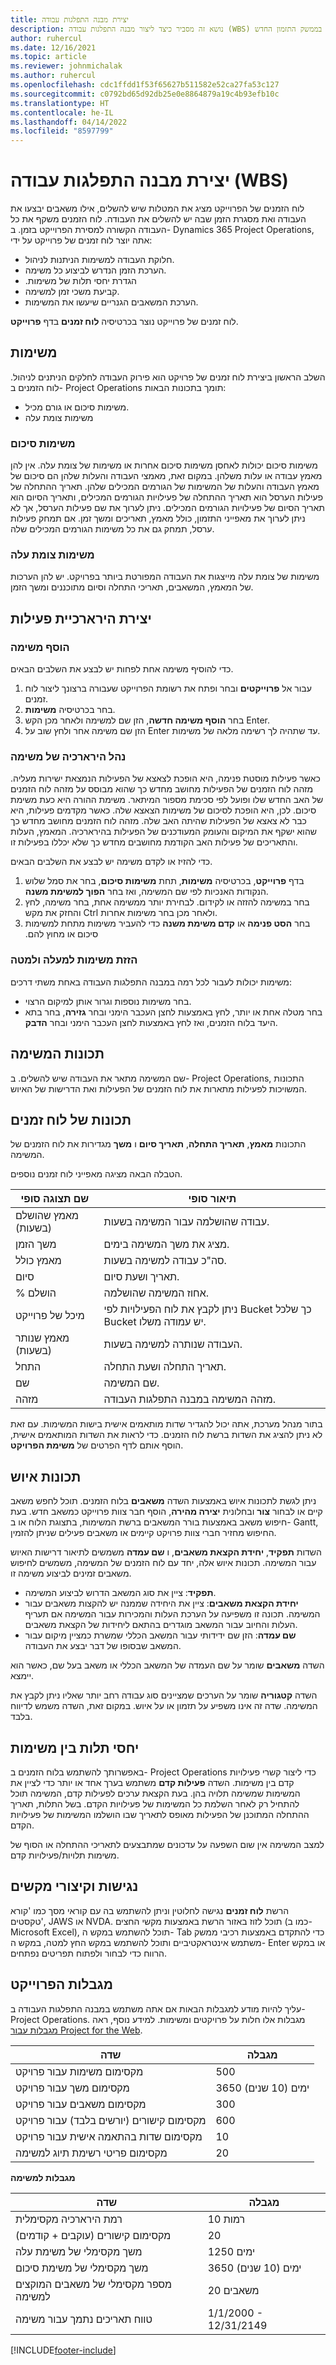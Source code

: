 ```yaml
---
title: יצירת מבנה התפלגות עבודה
description: נושא זה מסביר כיצד ליצור מבנה התפלגות עבודה (WBS) כולל הפקדים הבסיסיים בממשק התזמון החדש.
author: ruhercul
ms.date: 12/16/2021
ms.topic: article
ms.reviewer: johnmichalak
ms.author: ruhercul
ms.openlocfilehash: cdc1ffdd1f53f65627b511582e52ca27fa53c127
ms.sourcegitcommit: c0792bd65d92db25e0e8864879a19c4b93efb10c
ms.translationtype: HT
ms.contentlocale: he-IL
ms.lasthandoff: 04/14/2022
ms.locfileid: "8597799"
---
```

# <a name="create-a-work-breakdown-structure-wbs"></a>יצירת מבנה התפלגות עבודה (WBS)

לוח הזמנים של הפרוייקט מציג את המטלות שיש להשלים, אילו משאבים יבצעו את העבודה ואת מסגרת הזמן שבה יש להשלים את העבודה. לוח הזמנים משקף את כל העבודה הקשורה למסירת הפרוייקט בזמן. ב- Dynamics 365 Project Operations, אתה יוצר לוח זמנים של פרוייקט על ידי:

  - חלוקת העבודה למשימות הניתנות לניהול.
  - הערכת הזמן הנדרש לביצוע כל משימה.
  - הגדרת ‏‫יחסי תלות של משימות.
  - קביעת משכי זמן למשימה.
  - הערכת המשאבים הגנריים שיעשו את המשימות. 

לוח זמנים של פרוייקט נוצר בכרטיסיה **לוח זמנים** בדף **פרוייקט**.

## <a name="tasks"></a>משימות

השלב הראשון ביצירת לוח זמנים של פרויקט הוא פירוק העבודה לחלקים הניתנים לניהול. לוח הזמנים ב- Project Operations תומך בתכונות הבאות:

- משימות סיכום או גורם מכיל.
- משימות צומת עלה

### <a name="summary-tasks"></a>משימות סיכום

משימות סיכום יכולות לאחסן משימות סיכום אחרות או משימות של צומת עלה. אין להן מאמץ עבודה או עלות משלהן. במקום זאת, מאמצי העבודה והעלות שלהן הם סיכום של מאמץ העבודה והעלות של המשימות של הגורמים המכילים שלהן. תאריך ההתחלה של פעילות הערסל הוא תאריך ההתחלה של פעילויות הגורמים המכילים, ותאריך הסיום הוא תאריך הסיום של פעילויות הגורמים המכילים. ניתן לערוך את שם פעילות הערסל, אך לא ניתן לערוך את מאפייני התזמון, כולל מאמץ, תאריכים ומשך זמן. אם תמחק פעילות ערסל, תמחק גם את כל משימות הגורמים המכילים שלה.

### <a name="leaf-node-tasks"></a>משימות צומת עלה

משימות של צומת עלה מייצגות את העבודה המפורטת ביותר בפרויקט. יש להן הערכות של המאמץ, המשאבים, תאריכי התחלה וסיום מתוכננים ומשך הזמן.

## <a name="create-a-task-hierarchy"></a>יצירת הירארכיית פעילות

### <a name="add-a-task"></a>הוסף משימה

כדי להוסיף משימה אחת לפחות יש לבצע את השלבים הבאים.

1. עבור אל **פרוייקטים** ובחר ופתח את רשומת הפרוייקט שעבורה ברצונך ליצור לוח זמנים. 
2. בחר בכרטיסיה **משימות**. 
3. בחר **הוסף משימה חדשה**, הזן שם למשימה ולאחר מכן הקש Enter.
2. הזן שם משימה אחר ולחץ שוב על Enter עד שתהיה לך רשימה מלאה של משימות.

### <a name="manage-hierarchy-of-a-task"></a>נהל הירארכיה של משימה

כאשר פעילות מוסטת פנימה, היא הופכת לצאצא של הפעילות הנמצאת ישירות מעליה. מזהה לוח הזמנים של הפעילות מחושב מחדש כך שהוא מבוסס על מזהה לוח הזמנים של האב החדש שלו ופועל לפי סכימת מספור המיתאר. משימת ההורה היא כעת משימת סיכום. לכן, היא הופכת לסיכום של משימות הצאצא שלה. כאשר מקדמים פעילות, היא כבר לא צאצא של הפעילות שהיתה האב שלה. מזהה לוח הזמנים מחושב מחדש כך שהוא ישקף את המיקום והעומק המעודכנים של הפעילות בהירארכיה. המאמץ, העלות והתאריכים של פעילות האב הקודמת מחושבים מחדש כך שלא יכללו בפעילות זו.

כדי להזיז או לקדם משימה יש לבצע את השלבים הבאים.

1. בדף **פרוייקט**, בכרטיסיה **משימות**, תחת **משימות סיכום**, בחר את סמל שלוש הנקודות האנכיות לפי שם המשימה, ואז בחר **הפוך למשימת משנה**. 
2. בחר במשימה להזזה או לקידום. לבחירת יותר ממשימה אחת, בחר משימה, לחץ והחזק את מקש Ctrl ולאחר מכן בחר משימות אחרות.
2. בחר **‏‫הסט פנימה** או **קדם משימת משנה** כדי להעביר משימות מתחת למשימות סיכום או מחוץ להם.

### <a name="move-tasks-up-and-down"></a>הזזת משימות למעלה ולמטה

משימות יכולות לעבור לכל רמה במבנה התפלגות העבודה באחת משתי דרכים:

- בחר משימות נוספות וגרור אותן למיקום הרצוי.
- בחר מטלה אחת או יותר, לחץ באמצעות לחצן העכבר הימני ובחר **גזירה**, בחר בתא היעד בלוח הזמנים, ואז לחץ באמצעות לחצן העכבר הימני ובחר **הדבק**.

## <a name="task-attributes"></a>תכונות המשימה

שם המשימה מתאר את העבודה שיש להשלים. ב- Project Operations, התכונות המשויכות לפעילות מתארות את לוח הזמנים של הפעילות ואת הדרישות של האיוש.

## <a name="schedule-attributes"></a>תכונות של לוח זמנים

התכונות **מאמץ**, **תאריך התחלה**, **תאריך סיום** ו **משך** מגדירות את לוח הזמנים של המשימה.

הטבלה הבאה מציגה מאפייני לוח זמנים נוספים.

| **שם תצוגה סופי** | **תיאור סופי** |
| --- | --- |
| מאמץ שהושלם (בשעות) | עבודה שהושלמה עבור המשימה בשעות. |
| משך הזמן | מציג את משך המשימה בימים. |
| מאמץ כולל | סה"כ עבודה למשימה בשעות. |
| סיום | תאריך ושעת סיום. |
| % הושלם | אחוז המשימה שהושלמה. |
| מיכל של פרוייקט | ניתן לקבץ את לוח הפעילויות לפי Bucket כך שלכל Bucket יש עמודה משלו. |
| מאמץ שנותר (בשעות) | העבודה שנותרה למשימה בשעות. |
| התחל | תאריך התחלה ושעת התחלה. |
| שם | שם המשימה. |
| מזהה | מזהה המשימה במבנה התפלגות העבודה. |

בתור מנהל מערכת, אתה יכול להגדיר שדות מותאמים אישית בישות המשימות. עם זאת לא ניתן להציג את השדות ברשת לוח הזמנים. כדי לראות את השדות המותאמים אישית, הוסף אותם לדף הפרטים של **משימת הפרויקט**.

## <a name="staffing-attributes"></a>תכונות איוש

ניתן לגשת לתכונות איוש באמצעות השדה **משאבים** בלוח הזמנים. תוכל לחפש משאב קיים או לבחור **צור** ובחלונית **יצירה מהירה**, הוסף חבר צוות פרוייקט כמשאב חדש.  בעת חיפוש משאב באמצעות בורר המשאבים ברשת המשימות, בתצוגת הלוח או ב- Gantt, החיפוש מחזיר חברי צוות פרויקט קיימים או משאבים פעילים שניתן להזמין.

השדות **תפקיד**, **‏‫יחידת הקצאת משאבים‬**, ו **שם עמדה‬** משמשים לתיאור דרישות האיוש עבור המשימה. תכונות איוש אלה, יחד עם לוח הזמנים של המשימה, משמשים לחיפוש משאבים זמינים לביצוע משימה זו.

   - **תפקיד**: ציין את סוג המשאב הדרוש לביצוע המשימה.
   - **יחידת הקצאת משאבים**: ציין את היחידה שממנה יש להקצות משאבים עבור המשימה. תכונה זו משפיעה על הערכת העלות והמכירות עבור המשימה אם תעריף העלות והחיוב עבור המשאב מוגדרים בהתאם ל‏‫יחידות של הקצאת משאבים‬.
   - **שם עמדה**: הזן שם ידידותי עבור המשאב הכללי שמשרת כמציין מיקום עבור המשאב שבסופו של דבר יבצע את העבודה.

השדה **משאבים** שומר על שם העמדה של המשאב הכללי או משאב בעל שם, כאשר הוא יימצא.

השדה **קטגוריה** שומר על הערכים שמציינים סוג עבודה רחב יותר שאליו ניתן לקבץ את המשימה. שדה זה אינו משפיע על תזמון או על איוש. במקום זאת, השדה משמש לדיווח בלבד.

## <a name="task-dependencies"></a>יחסי תלות בין משימות

באפשרותך להשתמש בלוח הזמנים ב- Project Operations כדי ליצור קשרי פעילויות קדם בין משימות. השדה **‏‫‏‏פעילות קדם‬** משתמש בערך אחד או יותר כדי לציין את המשימות שמשימה תלויה בהן. בעת הקצאת ערכים לפעילות קדם, המשימה תוכל להתחיל רק לאחר השלמת כל המשימות של פעילויות הקדם. בשל התלות, תאריך ההתחלה המתוכנן של הפעילות מאופס לתאריך שבו הושלמו המשימות של פעילויות הקדם.

למצב המשימה אין שום השפעה על עדכונים שמתבצעים לתאריכי ההתחלה או הסוף של משימות תלויות/פעילויות קדם.

## <a name="accessibility-and-keyboard-shortcuts"></a>נגישות וקיצורי מקשים

הרשת **לוח זמנים** נגישה לחלוטין וניתן להשתמש בה עם קוראי מסך כמו 'קורא טקסטים', JAWS או NVDA. תוכל לזוז באזור הרשת באמצעות מקשי החצים (כמו ב- Microsoft Excel), תוכל להשתמש במקש ה- Tab כדי להתקדם באמצעות רכיבי ממשק משתמש אינטראקטיביים ותוכל להשתמש במקש החץ למטה, במקש ה- Enter או במקש הרווח כדי לבחור ולפתוח תפריטים נפתחים.

## <a name="project-limitations"></a>מגבלות הפרוייקט 
עליך להיות מודע למגבלות הבאות אם אתה משתמש במבנה התפלגות העבודה ב- Project Operations. מגבלות אלו חלות על פרויקטים ומשימות. למידע נוסף, ראה [מגבלות עבור Project for the Web](/project-for-the-web/project-for-the-web-limits-and-boundaries).

| **שדה**                                          |  **מגבלה**           |
|----------------------------------------------------|----------------------|
| מקסימום משימות עבור פרויקט                  | 500                  |
| מקסימום משך עבור פרויקט               | 3650 ימים (10 שנים) |
| מקסימום משאבים עבור פרויקט              | 300                  |
| מקסימום קישורים (יורשים בלבד) עבור פרויקט | 600                  |
| מקסימום שדות בהתאמה אישית עבור פרויקט          | 10                   |
| מקסימום פריטי רשימת תיוג למשימה                   | 20                   |

**מגבלות למשימה**

| **שדה**                               |   **מגבלה**           |
|-----------------------------------------|-----------------------|
| רמת הירארכיה מקסימלית                 | 10 רמות             |
| מקסימום קישורים (עוקבים + קודמים) | 20                    |
| משך מקסימלי של משימת עלה           | 1250 ימים             |
| משך מקסימלי של משימת סיכום      | 3650 ימים (10 שנים)  |
| מספר מקסימלי של משאבים המוקצים למשימה    | 20 משאבים          |
| טווח תאריכים נתמך עבור משימה         | 1/1/2000 - 12/31/2149 |

[!INCLUDE[footer-include](../includes/footer-banner.md)]

